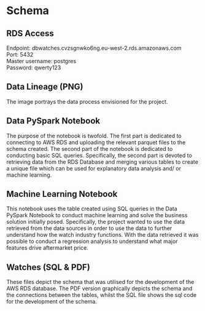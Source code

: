 # Schema

## RDS Access

Endpoint: dbwatches.cvzsgnwko6ng.eu-west-2.rds.amazonaws.com <br>
Port: 5432 <br>
Master username: postgres <br>
Password: qwerty123


## Data Lineage (PNG)

The image portrays the data process envisioned for the project.

## Data PySpark Notebook

The purpose of the notebook is twofold. The first part is dedicated to connecting to AWS RDS and uploading the relevant parquet files to the schema created. The second part of the notebook is dedicated to conducting basic SQL queries. Specifically, the second part is devoted to retrieving data from the RDS Database and merging various tables to create a unique file which can be used for explanatory data analysis and/ or machine learning.

## Machine Learning Notebook

This notebook uses the table created using SQL queries in the Data PySpark Notebook to conduct machine learning and solve the business solution initially posed. Specifically, the project wanted to use the data retrieved from the data sources in order to use the data to further understand how the watch industry functions. With the data retrieved it was possible to conduct a regression analysis to understand what major features drive aftermarket price.


## Watches (SQL & PDF)

These files depict the schema that was utilised for the development of the AWS RDS database. The PDF version graphically depicts the schema and the connections between the tables, whilst the SQL file shows the sql code for the development of the schema.
